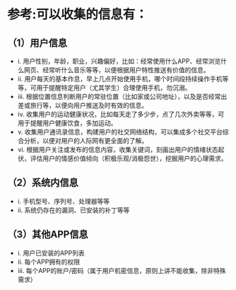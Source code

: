 # 参考:可以收集的信息有：

## （1）用户信息

- i. 用户性别，年龄，职业，兴趣偏好，比如：经常使用什么APP、经常浏览什么网页、经常听什么音乐等等，以便根据用户特性推送有价值的信息。 
- ii. 用户每天的基本作息，早上几点开始使用手机，哪个时间段持续操作手机等等，可用于提醒特定用户（尤其学生）合理使用手机，勿沉溺。 
- iii. 根据位置信息判断用户的常驻位置（比如家或公司地址），以及是否经常出差或旅行等，以便向用户推送及时有效的信息。
- iv. 收集用户的运动健康状况，比如每天走了多少步，点了几次外卖等等，可用于提醒用户健康饮食，多加运动。
- v. 收集用户通讯录信息，构建用户的社交网络结构，可以集成多个社交平台综合分析，以便对用户的人际网有更全面的了解。
- vi. 根据用户关注或发布的信息内容，收集关键词，刻画出用户的情绪状态起伏，评估用户的情感价值倾向（积极乐观/消极怨世），挖掘用户的心理需求。

## （2）系统内信息

- i. 手机型号、序列号、处理器等等
- ii. 系统仍存在的漏洞、已安装的补丁等等

## （3）其他APP信息

- i. 用户已安装的APP列表
- ii. 每个APP拥有的权限
- iii. 每个APP的账户/密码（属于用户机密信息，原则上讲不能收集，除非特殊需求）
